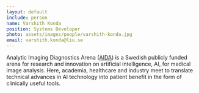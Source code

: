 ```yaml
---
layout: default
include: person
name: Varshith Konda
position: Systems Developer
photo: assets/images/people/varshith-konda.jpg
email: varshith.konda@liu.se
---
```

Analytic Imaging Diagnostics Arena ([AIDA](https://medtech4health.se/aida)) is a
Swedish publicly funded arena for research and innovation on artificial
intelligence, AI, for medical image analysis. Here, academia, healthcare and
industry meet to translate technical advances in AI technology into patient
benefit in the form of clinically useful tools.